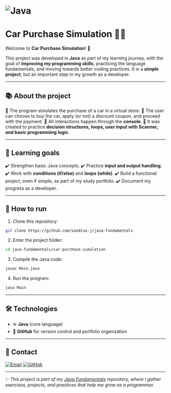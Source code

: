 # ![Java](https://img.shields.io/badge/Java-007396?style=for-the-badge\&logo=java\&logoColor=white)

# Car Purchase Simulation 🚗💨

Welcome to **Car Purchase Simulation**! 🎉

This project was developed in **Java** as part of my learning journey, with the goal of **improving my programming skills**, practicing the language fundamentals, and moving towards better coding practices.
It is a **simple project**, but an important step in my growth as a developer.

---

## 📚 About the project

🔹 The program simulates the purchase of a car in a virtual store.
🔹 The user can choose to buy the car, apply (or not) a discount coupon, and proceed with the payment.
🔹 All interactions happen through the **console**.
🔹 It was created to practice **decision structures, loops, user input with Scanner, and basic programming logic**.

---

## 🎯 Learning goals

✔️ Strengthen basic Java concepts.
✔️ Practice **input and output handling**.
✔️ Work with **conditions (if/else)** and **loops (while)**.
✔️ Build a functional project, even if simple, as part of my study portfolio.
✔️ Document my progress as a developer.

---

## 🚀 How to run

1. Clone this repository:

```bash
git clone https://github.com/sandino-j/java-fundamentals
```

2. Enter the project folder:

```bash
cd java-fundamentals/car-purchase-simulation
```

3. Compile the Java code:

```bash
javac Main.java
```

4. Run the program:

```bash
java Main
```

---

## 🛠️ Technologies

* ☕ **Java** (core language)
* 📂 **GitHub** for version control and portfolio organization

---

## 📧 Contact

[![Email](https://img.shields.io/badge/Email-sandino.sh@gmail.com-red?style=for-the-badge\&logo=gmail\&logoColor=white)](mailto:sandino.sh@gmail.com)
[![GitHub](https://img.shields.io/badge/GitHub-sandino--j-181717?style=for-the-badge\&logo=github\&logoColor=white)](https://github.com/sandino-j)

---

✨ *This project is part of my [Java Fundamentals](https://github.com/sandino-j/java-fundamentals) repository, where I gather exercises, projects, and practices that help me grow as a programmer.*
